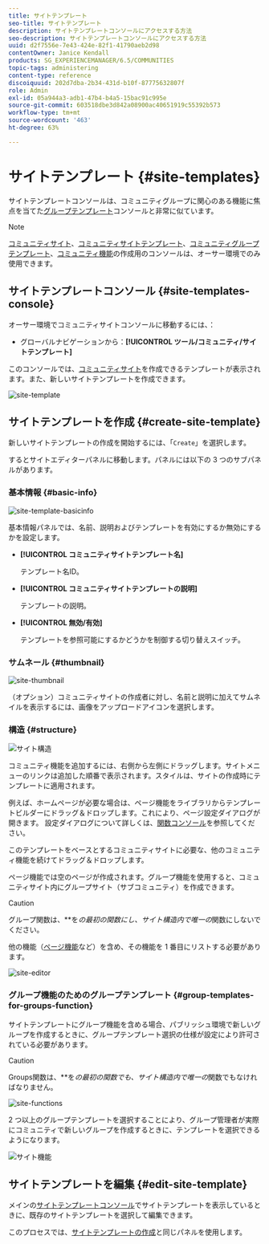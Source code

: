 ```yaml
---
title: サイトテンプレート
seo-title: サイトテンプレート
description: サイトテンプレートコンソールにアクセスする方法
seo-description: サイトテンプレートコンソールにアクセスする方法
uuid: d2f7556e-7e43-424e-82f1-41790aeb2d98
contentOwner: Janice Kendall
products: SG_EXPERIENCEMANAGER/6.5/COMMUNITIES
topic-tags: administering
content-type: reference
discoiquuid: 202d7dba-2b34-431d-b10f-87775632807f
role: Admin
exl-id: 05a944a3-adb1-47b4-b4a5-15bac91c995e
source-git-commit: 603518dbe3d842a08900ac40651919c55392b573
workflow-type: tm+mt
source-wordcount: '463'
ht-degree: 63%

---
```


# サイトテンプレート {#site-templates}

サイトテンプレートコンソールは、コミュニティグループに関心のある機能に焦点を当てた[グループテンプレート](tools-groups.md)コンソールと非常に似ています。

>[!NOTE]
>
>[コミュニティサイト](sites-console.md)、[コミュニティサイトテンプレート](sites.md)、[コミュニティグループテンプレート](tools-groups.md)、[コミュニティ機能](functions.md)の作成用のコンソールは、オーサー環境でのみ使用できます。

## サイトテンプレートコンソール {#site-templates-console}

オーサー環境でコミュニティサイトコンソールに移動するには、：

* グローバルナビゲーションから：**[!UICONTROL ツール/コミュニティ/サイトテンプレート]**

このコンソールでは、[コミュニティサイト](sites-console.md)を作成できるテンプレートが表示されます。また、新しいサイトテンプレートを作成できます。

![site-template](assets/site-template.png)

## サイトテンプレートを作成 {#create-site-template}

新しいサイトテンプレートの作成を開始するには、「`Create`」を選択します。

するとサイトエディターパネルに移動します。パネルには以下の 3 つのサブパネルがあります。

### 基本情報 {#basic-info}

![site-template-basicinfo](assets/site-template-basicinfo.png)

基本情報パネルでは、名前、説明およびテンプレートを有効にするか無効にするかを設定します。

* **[!UICONTROL コミュニティサイトテンプレート名]**

   テンプレート名ID。

* **[!UICONTROL コミュニティサイトテンプレートの説明]**

   テンプレートの説明。

* **[!UICONTROL 無効/有効]**

   テンプレートを参照可能にするかどうかを制御する切り替えスイッチ。

### サムネール {#thumbnail}

![site-thumbnail](assets/site-thumbnail.png)

（オプション）コミュニティサイトの作成者に対し、名前と説明に加えてサムネイルを表示するには、画像をアップロードアイコンを選択します。

### 構造 {#structure}

![サイト構造](assets/site-structure.png)

コミュニティ機能を追加するには、右側から左側にドラッグします。サイトメニューのリンクは追加した順番で表示されます。スタイルは、サイトの作成時にテンプレートに適用されます。

例えば、ホームページが必要な場合は、ページ機能をライブラリからテンプレートビルダーにドラッグ＆ドロップします。これにより、ページ設定ダイアログが開きます。 設定ダイアログについて詳しくは、[関数コンソール](functions.md)を参照してください。

このテンプレートをベースとするコミュニティサイトに必要な、他のコミュニティ機能を続けてドラッグ＆ドロップします。

ページ機能では空のページが作成されます。グループ機能を使用すると、コミュニティサイト内にグループサイト（サブコミュニティ）を作成できます。

>[!CAUTION]
>
>グループ関数は、**&#x200B;を&#x200B;*の最初の関数にし、サイト構造内で唯一の*&#x200B;関数にしないでください。
>
>他の機能（[ページ機能](functions.md#page-function)など）を含め、その機能を 1 番目にリストする必要があります。

![site-editor](assets/site-editor.png)

### グループ機能のためのグループテンプレート {#group-templates-for-groups-function}

サイトテンプレートにグループ機能を含める場合、パブリッシュ環境で新しいグループを作成するときに、グループテンプレート選択の仕様が設定により許可されている必要があります。

>[!CAUTION]
>
>Groups関数は、**&#x200B;を&#x200B;*の最初の関数でも、サイト構造内で唯一の*&#x200B;関数でもなければなりません。

![site-functions](assets/site-functions.png)

2 つ以上のグループテンプレートを選択することにより、グループ管理者が実際にコミュニティで新しいグループを作成するときに、テンプレートを選択できるようになります。

![サイト機能](assets/site-functions1.png)

## サイトテンプレートを編集 {#edit-site-template}

メインの[サイトテンプレートコンソール](#site-templates-console)でサイトテンプレートを表示しているときに、既存のサイトテンプレートを選択して編集できます。

このプロセスでは、[サイトテンプレートの作成](#create-site-template)と同じパネルを使用します。
